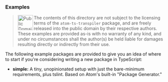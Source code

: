 ### Examples

><img src="https://upload.wikimedia.org/wikipedia/commons/3/39/Cc-public_domain_mark_white.svg" alt="Public Domain Mark" height="48px" align="left" />The contents of this directory are not subject to the licensing terms of the `atom-ts-transpiler` package, and are freely released into the public domain by their respective authors. These examples are provided as-is with no warranty of any kind, and under no circumstances shall the author(s) be held liable for damages resulting directly or indirectly from their use.

The following example packages are provided to give you an idea of where to start if you're considering writing a new package in TypeScript:

* **simple:** A tiny, unopinionated setup with just the bare-minimum requirements, plus tslint. Based on Atom's built-in "Package Generator."
